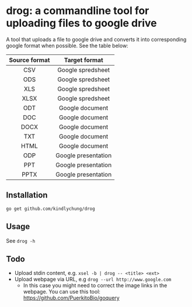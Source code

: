 # drog: a commandline tool for uploading files to google drive

A tool that uploads a file to google drive and converts it into corresponding google format when possible. 
See the table below:

**Source format**|**Target format**
:-----:|:-----:
CSV|Google spredsheet
ODS|Google spredsheet
XLS|Google spredsheet
XLSX|Google spredsheet
ODT|Google document
DOC|Google document
DOCX|Google document
TXT|Google document
HTML|Google document
ODP|Google presentation
PPT|Google presentation
PPTX|Google presentation

## Installation

```
go get github.com/kindlychung/drog
```

## Usage 

See `drog -h`

## Todo

* Upload stdin content, e.g. `xsel -b | drog -- <title> <ext>`
* Upload webpage via URL, e.g `drog --url http://www.google.com`
    * In this case you might need to correct the image links in the webpage. You can use this tool: https://github.com/PuerkitoBio/goquery